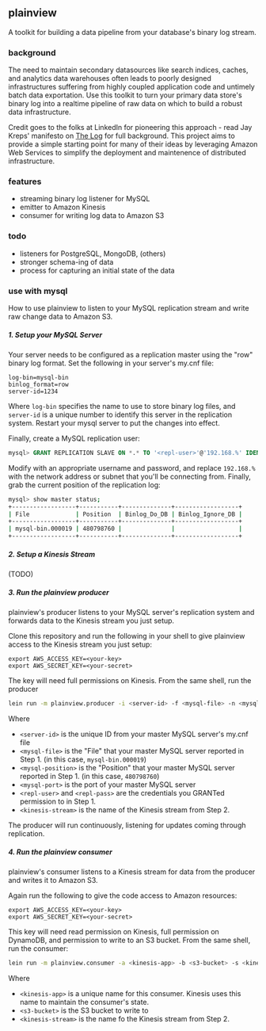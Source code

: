 ## plainview

A toolkit for building a data pipeline from your database's binary log stream.

### background

The need to maintain secondary datasources like search indices, caches, and analytics data warehouses often leads to poorly designed infrastructures suffering from highly coupled application code and untimely batch data exportation. Use this toolkit to turn your primary data store's binary log into a realtime pipeline of raw data on which to build a robust data infrastructure.

Credit goes to the folks at LinkedIn for pioneering this approach - read Jay Kreps' manifesto on [The Log](http://engineering.linkedin.com/distributed-systems/log-what-every-software-engineer-should-know-about-real-time-datas-unifying) for full background.  This project aims to provide a simple starting point for many of their ideas by leveraging Amazon Web Services to simplify the deployment and maintenence of distributed infrastructure.

### features
 - streaming binary log listener for MySQL
 - emitter to Amazon Kinesis
 - consumer for writing log data to Amazon S3

### todo
 - listeners for PostgreSQL, MongoDB, (others)
 - stronger schema-ing of data
 - process for capturing an initial state of the data

### use with mysql

How to use plainview to listen to your MySQL replication stream and write raw change data to Amazon S3.

##### 1. Setup your MySQL Server
Your server needs to be configured as a replication master using the "row" binary log format.  Set
the following in your server's my.cnf file:

```
log-bin=mysql-bin
binlog_format=row
server-id=1234
```

Where `log-bin` specifies the name to use to store binary log files, and `server-id` is a unique number to identify this server in the replication system.  Restart your mysql server to put the changes into effect.

Finally, create a MySQL replication user:

```sql
mysql> GRANT REPLICATION SLAVE ON *.* TO '<repl-user>'@'192.168.%' IDENTIFIED BY '<repl-pass>';
```

Modify with an appropriate username and password, and replace `192.168.%` with the network address or subnet that you'll be connecting from.  Finally, grab the current position of the replication log:

```bash
mysql> show master status;
+------------------+-----------+--------------+------------------+
| File             | Position  | Binlog_Do_DB | Binlog_Ignore_DB |
+------------------+-----------+--------------+------------------+
| mysql-bin.000019 | 480798760 |              |                  |
+------------------+-----------+--------------+------------------+
```

##### 2. Setup a Kinesis Stream

(TODO)

##### 3. Run the plainview producer

plainview's producer listens to your MySQL server's replication system and forwards data to the Kinesis stream you just setup.

Clone this repository and run the following in your shell to give plainview access to the Kinesis stream you just setup:

```
export AWS_ACCESS_KEY=<your-key>
export AWS_SECRET_KEY=<your-secret>
```

The key will need full permissions on Kinesis.  From the same shell, run the producer

```bash
lein run -m plainview.producer -i <server-id> -f <mysql-file> -n <mysql-position> -P <mysql-port> -u <repl-user> -p <repl-pass> -s <kinesis-stream>
```

Where
 - `<server-id>` is the unique ID from your master MySQL server's my.cnf file
 - `<mysql-file>` is the "File" that your master MySQL server reported in Step 1. (in this case, `mysql-bin.000019`)
 - `<mysql-position>` is the "Position" that your master MySQL server reported in Step 1. (in this case, `480798760`)
 - `<mysql-port>` is the port of your master MySQL server
 - `<repl-user>` and `<repl-pass>` are the credentials you GRANTed permission to in Step 1.
 - `<kinesis-stream>` is the name of the Kinesis stream from Step 2.

The producer will run continuously, listening for updates coming through replication.

##### 4. Run the plainview consumer

plainview's consumer listens to a Kinesis stream for data from the producer and writes it to Amazon S3.

Again run the following to give the code access to Amazon resources:

```
export AWS_ACCESS_KEY=<your-key>
export AWS_SECRET_KEY=<your-secret>
```

This key will need read permission on Kinesis, full permission on DynamoDB, and permission to write to an S3 bucket.  From the same shell, run the consumer:

```bash
lein run -m plainview.consumer -a <kinesis-app> -b <s3-bucket> -s <kinesis-stream>
```

Where
 - `<kinesis-app>` is a unique name for this consumer.  Kinesis uses this name to maintain the consumer's state.
 - `<s3-bucket>` is the S3 bucket to write to
 - `<kinesis-stream>` is the name fo the Kinesis stream from Step 2.
